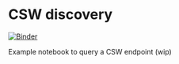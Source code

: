 # CSW discovery


[![Binder](http://mybinder.org/badge_logo.svg)](http://mybinder.org/v2/gh/epifanio/csw-query/master?urlpath=lab/tree/CSW-Query.ipynb)

Example notebook to query a CSW endpoint (wip)

